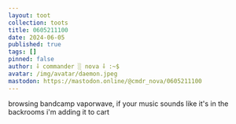 ```yaml
---
layout: toot
collection: toots
title: 0605211100
date: 2024-06-05
published: true
tags: []
pinned: false
author: ⸸ commander ░ nova ⸸ :~$
avatar: /img/avatar/daemon.jpeg
mastodon: https://mastodon.online/@cmdr_nova/0605211100
---
```


browsing bandcamp vaporwave, if your music sounds like it's in the backrooms i'm adding it to cart
